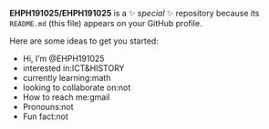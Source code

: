 **EHPH191025/EHPH191025** is a ✨ _special_ ✨ repository because its `README.md` (this file) appears on your GitHub profile.

Here are some ideas to get you started:
-  Hi, I’m @EHPH191025
-  interested in:ICT&HISTORY
-  currently learning:math
-  looking to collaborate on:not
-  How to reach me:gmail
-  Pronouns:not 
-  Fun fact:not

<!---
EHPH191025/EHPH191025 is a ✨ special ✨ repository because its `README.md` (this file) appears on your GitHub profile.
You can click the Preview link to take a look at your changes.
--->
